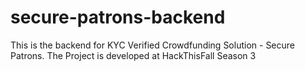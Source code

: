 # secure-patrons-backend
This is the backend for KYC Verified Crowdfunding Solution - Secure Patrons. The Project is developed at HackThisFall Season 3

